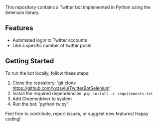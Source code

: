 This repository contains a Twitter bot implemented in Python using the Selenium library.


## Features
- Automated login to Twitter accounts
- Like a spesific number of twitter posts


## Getting Started
To run the bot locally, follow these steps:
1. Clone the repository: 'git clone https://github.com/yvzsylu/TwitterBotSelenium'
2. Install the required dependencies: `pip install -r requirements.txt`
3. Add Chromedriver to system
4. Run the bot: 'python tw.py'

Feel free to contribute, report issues, or suggest new features! Happy coding!
